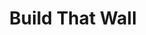 ---
categories: [tab]
layout: tab
title: Build That Wall
directory: build_that_wall
file: BuildThatWall
permalink: /tab/build-that-wall/
---